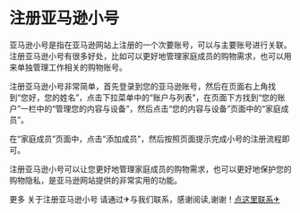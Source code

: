 # 注册亚马逊小号

亚马逊小号是指在亚马逊网站上注册的一个次要账号，可以与主要账号进行关联。注册亚马逊小号有很多好处，比如可以更好地管理家庭成员的购物需求，也可以用来单独管理工作相关的购物账号。

注册亚马逊小号非常简单，首先登录到您的亚马逊账号，然后在页面右上角找到“您好，您的姓名”，点击下拉菜单中的“账户与列表”，在页面下方找到“您的账户”一栏中的“管理您的内容与设备”，然后点击“您的内容与设备”页面中的“家庭成员”。

在“家庭成员”页面中，点击“添加成员”，然后按照页面提示完成小号的注册流程即可。

注册亚马逊小号可以让您更好地管理家庭成员的购物需求，也可以更好地保护您的购物隐私，是亚马逊网站提供的非常实用的功能。

更多 关于注册亚马逊小号 请通过✈与我们联系，感谢阅读,谢谢！[点这里联系✈](https://gg.k02.cc)